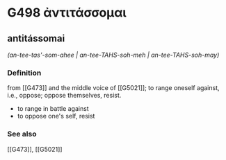# G498 ἀντιτάσσομαι

## antitássomai

_(an-tee-tas'-som-ahee | an-tee-TAHS-soh-meh | an-tee-TAHS-soh-may)_

### Definition

from [[G473]] and the middle voice of [[G5021]]; to range oneself against, i.e., oppose; oppose themselves, resist.

- to range in battle against
- to oppose one's self, resist

### See also

[[G473]], [[G5021]]

